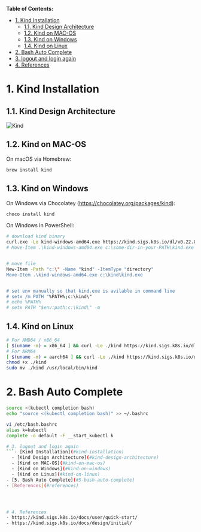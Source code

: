 **Table of Contents:**
- [1. Kind Installation](#1-kind-installation)
  - [1.1. Kind Design Architecture](#11-kind-design-architecture)
  - [1.2. Kind on MAC-OS](#12-kind-on-mac-os)
  - [1.3. Kind on Windows](#13-kind-on-windows)
  - [1.4. Kind on Linux](#14-kind-on-linux)
- [2. Bash Auto Complete](#2-bash-auto-complete)
- [3. logout and login again](#3-logout-and-login-again)
- [4. References](#4-references)


# 1. Kind Installation


## 1.1. Kind Design Architecture 
![Kind](https://kind.sigs.k8s.io/docs/images/diagram.png)


## 1.2. Kind on MAC-OS

On macOS via Homebrew:
```bash
brew install kind
```

## 1.3. Kind on Windows
On Windows via Chocolatey (https://chocolatey.org/packages/kind):
```bash
choco install kind
```

On Windows in PowerShell:
```bash
# download kind binary
curl.exe -Lo kind-windows-amd64.exe https://kind.sigs.k8s.io/dl/v0.22.0/kind-windows-amd64
# Move-Item .\kind-windows-amd64.exe c:\some-dir-in-your-PATH\kind.exe


# move file
New-Item -Path "c:\" -Name "kind" -ItemType "directory"
Move-Item .\kind-windows-amd64.exe c:\kind\kind.exe


# set env manually so that kind.exe is avilable in command line
# setx /m PATH "%PATH%;c:\kind\"
# echo %PATH%
# setx PATH "$env:path;c:\kind\" -m
```


## 1.4. Kind on Linux
```bash
# For AMD64 / x86_64
[ $(uname -m) = x86_64 ] && curl -Lo ./kind https://kind.sigs.k8s.io/dl/v0.22.0/kind-linux-amd64
# For ARM64
[ $(uname -m) = aarch64 ] && curl -Lo ./kind https://kind.sigs.k8s.io/dl/v0.22.0/kind-linux-arm64
chmod +x ./kind
sudo mv ./kind /usr/local/bin/kind
```



# 2. Bash Auto Complete

```bash
source <(kubectl completion bash)
echo "source <(kubectl completion bash)" >> ~/.bashrc

vi /etc/bash.bashrc
alias k=kubectl
complete -o default -F __start_kubectl k

# 3. logout and login again
```- [Kind Installation](#kind-installation)
  - [Kind Design Architecture](#kind-design-architecture)
  - [Kind on MAC-OS](#kind-on-mac-os)
  - [Kind on Windows](#kind-on-windows)
  - [Kind on Linux](#kind-on-linux)
- [5. Bash Auto Complete](#5-bash-auto-complete)
- [References](#references)




# 4. References
- https://kind.sigs.k8s.io/docs/user/quick-start/
- https://kind.sigs.k8s.io/docs/design/initial/